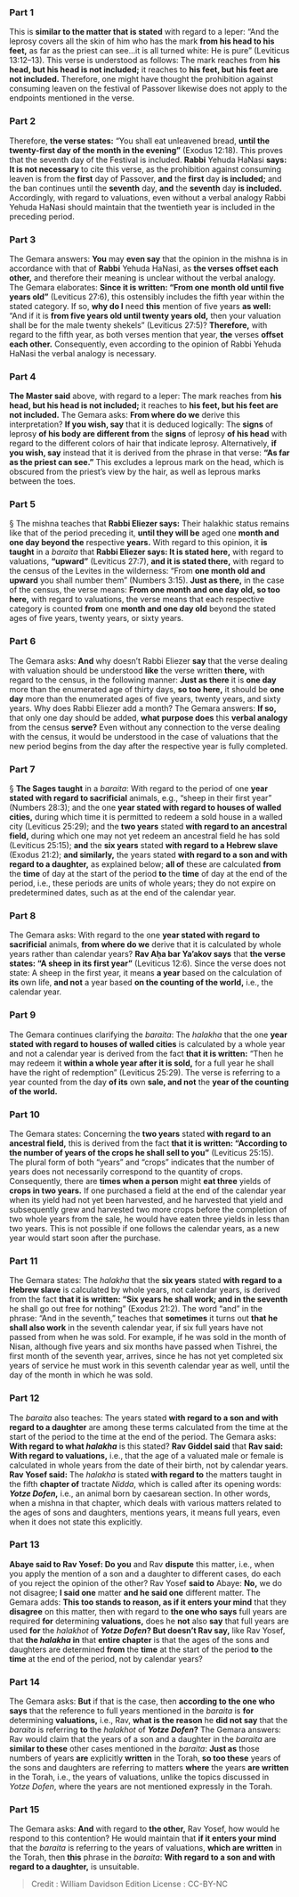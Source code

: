 
### Part 1
This is <b>similar to the matter that is stated</b> with regard to a leper: “And the leprosy covers all the skin of him who has the mark <b>from his head to his feet,</b> as far as the priest can see…it is all turned white: He is pure” (Leviticus 13:12–13). This verse is understood as follows: The mark reaches from <b>his head, but his head is not included;</b> it reaches to <b>his feet, but his feet are not included.</b> Therefore, one might have thought the prohibition against consuming leaven on the festival of Passover likewise does not apply to the endpoints mentioned in the verse.

### Part 2
Therefore, <b>the verse states:</b> “You shall eat unleavened bread, <b>until the twenty-first day of the month in the evening”</b> (Exodus 12:18). This proves that the seventh day of the Festival is included. <b>Rabbi</b> Yehuda HaNasi <b>says: It is not necessary</b> to cite this verse, as the prohibition against consuming leaven is from the <b>first</b> day of Passover, <b>and</b> the <b>first</b> day <b>is included;</b> and the ban continues until the <b>seventh</b> day, <b>and</b> the <b>seventh</b> day <b>is included.</b> Accordingly, with regard to valuations, even without a verbal analogy Rabbi Yehuda HaNasi should maintain that the twentieth year is included in the preceding period.

### Part 3
The Gemara answers: <b>You</b> may <b>even say</b> that the opinion in the mishna is in accordance with that of <b>Rabbi</b> Yehuda HaNasi, as <b>the verses offset each other,</b> and therefore their meaning is unclear without the verbal analogy. The Gemara elaborates: <b>Since it is written: “From one month old until five years old”</b> (Leviticus 27:6), this ostensibly includes the fifth year within the stated category. If so, <b>why do I</b> need <b>this</b> mention of five years <b>as well:</b> “And if it is <b>from five years old until twenty years old,</b> then your valuation shall be for the male twenty shekels” (Leviticus 27:5)? <b>Therefore,</b> with regard to the fifth year, as both verses mention that year, <b>the</b> verses <b>offset each other.</b> Consequently, even according to the opinion of Rabbi Yehuda HaNasi the verbal analogy is necessary.

### Part 4
<b>The Master said</b> above, with regard to a leper: The mark reaches from <b>his head, but his head is not included;</b> it reaches to <b>his feet, but his feet are not included.</b> The Gemara asks: <b>From where do we</b> derive this interpretation? <b>If you wish, say</b> that it is deduced logically: The <b>signs</b> of leprosy <b>of his body are different from</b> the <b>signs</b> of leprosy <b>of his head</b> with regard to the different colors of hair that indicate leprosy. Alternatively, <b>if you wish, say</b> instead that it is derived from the phrase in that verse: <b>“As far as the priest can see.”</b> This excludes a leprous mark on the head, which is obscured from the priest’s view by the hair, as well as leprous marks between the toes.

### Part 5
§ The mishna teaches that <b>Rabbi Eliezer says:</b> Their halakhic status remains like that of the period preceding it, <b>until they will be</b> aged one <b>month and one day beyond the</b> respective <b>years.</b> With regard to this opinion, it <b>is taught</b> in a <i>baraita</i> that <b>Rabbi Eliezer says: It is stated here,</b> with regard to valuations, <b>“upward”</b> (Leviticus 27:7), <b>and it is stated there,</b> with regard to the census of the Levites in the wilderness: “From <b>one month old and upward</b> you shall number them” (Numbers 3:15). <b>Just as there,</b> in the case of the census, the verse means: <b>From one month and one day old, so too here,</b> with regard to valuations, the verse means that each respective category is counted <b>from</b> one <b>month and one day old</b> beyond the stated ages of five years, twenty years, or sixty years.

### Part 6
The Gemara asks: <b>And</b> why doesn’t Rabbi Eliezer <b>say</b> that the verse dealing with valuation should be understood <b>like</b> the verse written <b>there,</b> with regard to the census, in the following manner: <b>Just as there</b> it is <b>one day</b> more than the enumerated age of thirty days, <b>so too here,</b> it should be <b>one day</b> more than the enumerated ages of five years, twenty years, and sixty years. Why does Rabbi Eliezer add a month? The Gemara answers: <b>If so,</b> that only one day should be added, <b>what purpose does</b> this <b>verbal analogy</b> from the census <b>serve?</b> Even without any connection to the verse dealing with the census, it would be understood in the case of valuations that the new period begins from the day after the respective year is fully completed.

### Part 7
§ <b>The Sages taught</b> in a <i>baraita</i>: With regard to the period of one <b>year stated with regard to sacrificial</b> animals, e.g., “sheep in their first year” (Numbers 28:3); and the one <b>year stated with regard to houses of walled cities,</b> during which time it is permitted to redeem a sold house in a walled city (Leviticus 25:29); and the <b>two years</b> stated <b>with regard to an ancestral field,</b> during which one may not yet redeem an ancestral field he has sold (Leviticus 25:15); <b>and</b> the <b>six years</b> stated <b>with regard to a Hebrew slave</b> (Exodus 21:2); <b>and similarly,</b> the years stated <b>with regard to a son and with regard to a daughter,</b> as explained below; <b>all of</b> these are calculated <b>from</b> the <b>time</b> of day at the start of the period <b>to</b> the <b>time</b> of day at the end of the period, i.e., these periods are units of whole years; they do not expire on predetermined dates, such as at the end of the calendar year.

### Part 8
The Gemara asks: With regard to the one <b>year stated with regard to sacrificial</b> animals, <b>from where do we</b> derive that it is calculated by whole years rather than calendar years? <b>Rav Aḥa bar Ya’akov says</b> that <b>the verse states: “A sheep in its first year”</b> (Leviticus 12:6). Since the verse does not state: A sheep in the first year, it means <b>a year</b> based on the calculation of <b>its</b> own life, <b>and not</b> a year based <b>on the counting of the world,</b> i.e., the calendar year.

### Part 9
The Gemara continues clarifying the <i>baraita</i>: The <i>halakha</i> that the one <b>year stated with regard to houses of walled cities</b> is calculated by a whole year and not a calendar year is derived from the fact <b>that it is written:</b> “Then he may redeem it <b>within a whole year after it is sold,</b> for a full year he shall have the right of redemption” (Leviticus 25:29). The verse is referring to a year counted from the day <b>of its</b> own <b>sale, and not</b> the <b>year of the counting of the world.</b>

### Part 10
The Gemara states: Concerning the <b>two years</b> stated <b>with regard to an ancestral field,</b> this is derived from the fact <b>that it is written: “According to the number of years of the crops he shall sell to you”</b> (Leviticus 25:15). The plural form of both “years” and “crops” indicates that the number of years does not necessarily correspond to the quantity of crops. Consequently, there are <b>times when a person</b> might <b>eat three</b> yields of <b>crops in two years.</b> If one purchased a field at the end of the calendar year when its yield had not yet been harvested, and he harvested that yield and subsequently grew and harvested two more crops before the completion of two whole years from the sale, he would have eaten three yields in less than two years. This is not possible if one follows the calendar years, as a new year would start soon after the purchase.

### Part 11
The Gemara states: The <i>halakha</i> that the <b>six years</b> stated <b>with regard to a Hebrew slave</b> is calculated by whole years, not calendar years, is derived from the fact <b>that it is written: “Six years he shall work; and in the seventh</b> he shall go out free for nothing” (Exodus 21:2). The word “and” in the phrase: “And in the seventh,” teaches that <b>sometimes</b> it turns out <b>that he shall also work</b> in the seventh calendar year, if six full years have not passed from when he was sold. For example, if he was sold in the month of Nisan, although five years and six months have passed when Tishrei, the first month of the seventh year, arrives, since he has not yet completed six years of service he must work in this seventh calendar year as well, until the day of the month in which he was sold.

### Part 12
The <i>baraita</i> also teaches: The years stated <b>with regard to a son and with regard to a daughter</b> are among these terms calculated from the time at the start of the period to the time at the end of the period. The Gemara asks: <b>With regard to what <i>halakha</i></b> is this stated? <b>Rav Giddel said</b> that <b>Rav said: With regard to valuations,</b> i.e., that the age of a valuated male or female is calculated in whole years from the date of their birth, not by calendar years. <b>Rav Yosef said:</b> The <i>halakha</i> is stated <b>with regard to</b> the matters taught in the fifth <b>chapter of</b> tractate <i>Nidda</i>, which is called after its opening words: <b><i>Yotze Dofen</i>,</b> i.e., an animal born by caesarean section. In other words, when a mishna in that chapter, which deals with various matters related to the ages of sons and daughters, mentions years, it means full years, even when it does not state this explicitly.

### Part 13
<b>Abaye said to Rav Yosef: Do you</b> and Rav <b>dispute</b> this matter, i.e., when you apply the mention of a son and a daughter to different cases, do each of you reject the opinion of the other? Rav Yosef <b>said to</b> Abaye: <b>No,</b> we do not disagree; <b>I said one</b> matter <b>and he said one</b> different matter. The Gemara adds: <b>This too stands to reason, as if it enters your mind</b> that they <b>disagree</b> on this matter, then with regard to <b>the one who says</b> full years are required <b>for</b> determining <b>valuations,</b> does he <b>not</b> also <b>say</b> that full years are used <b>for</b> the <i>halakhot</i> of <b><i>Yotze Dofen</i>? But doesn’t Rav say,</b> like Rav Yosef, that <b>the <i>halakha</i> in</b> that <b>entire chapter</b> is that the ages of the sons and daughters are determined <b>from</b> the <b>time</b> at the start of the period <b>to</b> the <b>time</b> at the end of the period, not by calendar years?

### Part 14
The Gemara asks: <b>But</b> if that is the case, then <b>according to the one who says</b> that the reference to full years mentioned in the <i>baraita</i> is <b>for</b> determining <b>valuations,</b> i.e., Rav, <b>what is the reason</b> he <b>did not say</b> that the <i>baraita</i> is referring <b>to</b> the <i>halakhot</i> of <b><i>Yotze Dofen</i>?</b> The Gemara answers: Rav would claim that the years of a son and a daughter in the <i>baraita</i> are <b>similar to these</b> other cases mentioned in the <i>baraita</i>: <b>Just as</b> those numbers of years <b>are</b> explicitly <b>written</b> in the Torah, <b>so too these</b> years of the sons and daughters are referring to matters <b>where</b> the years <b>are written</b> in the Torah, i.e., the years of valuations, unlike the topics discussed in <i>Yotze Dofen</i>, where the years are not mentioned expressly in the Torah.

### Part 15
The Gemara asks: <b>And</b> with regard to <b>the other,</b> Rav Yosef, how would he respond to this contention? He would maintain that <b>if it enters your mind</b> that the <i>baraita</i> is referring to the years of valuations, <b>which are written</b> in the Torah, then <b>this</b> phrase in the <i>baraita</i>: <b>With regard to a son and with regard to a daughter,</b> is unsuitable.

>Credit : William Davidson Edition
>License : CC-BY-NC